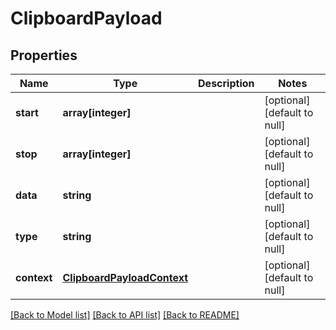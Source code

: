 # ClipboardPayload

## Properties
Name | Type | Description | Notes
------------ | ------------- | ------------- | -------------
**start** | **array[integer]** |  | [optional] [default to null]
**stop** | **array[integer]** |  | [optional] [default to null]
**data** | **string** |  | [optional] [default to null]
**type** | **string** |  | [optional] [default to null]
**context** | [**ClipboardPayloadContext**](ClipboardPayloadContext.md) |  | [optional] [default to null]

[[Back to Model list]](../README.md#documentation-for-models) [[Back to API list]](../README.md#documentation-for-api-endpoints) [[Back to README]](../README.md)


